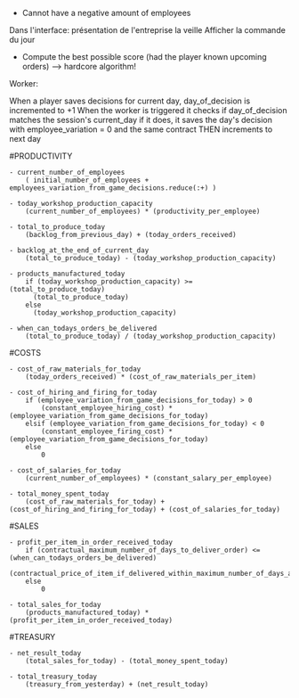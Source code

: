 - Cannot have a negative amount of employees

Dans l'interface: présentation de l'entreprise la veille
Afficher la commande du jour

- Compute the best possible score (had the player known upcoming orders)
--> hardcore algorithm!


Worker:

When a player saves decisions for current day, day_of_decision is incremented to +1
When the worker is triggered it checks if day_of_decision matches the session's current_day
if it does, it saves the day's decision with employee_variation = 0 and the same contract
THEN increments to next day



#PRODUCTIVITY

    - current_number_of_employees
        ( initial_number_of_employees + employees_variation_from_game_decisions.reduce(:+) )

    - today_workshop_production_capacity
        (current_number_of_employees) * (productivity_per_employee)

    - total_to_produce_today
        (backlog_from_previous_day) + (today_orders_received)

    - backlog_at_the_end_of_current_day
        (total_to_produce_today) - (today_workshop_production_capacity)

    - products_manufactured_today
        if (today_workshop_production_capacity) >= (total_to_produce_today)
          (total_to_produce_today)
        else
          (today_workshop_production_capacity)

    - when_can_todays_orders_be_delivered
        (total_to_produce_today) / (today_workshop_production_capacity)

#COSTS

    - cost_of_raw_materials_for_today
        (today_orders_received) * (cost_of_raw_materials_per_item)

    - cost_of_hiring_and_firing_for_today
        if (employee_variation_from_game_decisions_for_today) > 0
            (constant_employee_hiring_cost) * (employee_variation_from_game_decisions_for_today)
        elsif (employee_variation_from_game_decisions_for_today) < 0
            (constant_employee_firing_cost) * (employee_variation_from_game_decisions_for_today)
        else
            0

    - cost_of_salaries_for_today
        (current_number_of_employees) * (constant_salary_per_employee)

    - total_money_spent_today
        (cost_of_raw_materials_for_today) + (cost_of_hiring_and_firing_for_today) + (cost_of_salaries_for_today)

#SALES

    - profit_per_item_in_order_received_today
        if (contractual_maximum_number_of_days_to_deliver_order) <= (when_can_todays_orders_be_delivered)
            (contractual_price_of_item_if_delivered_within_maximum_number_of_days_allowed)
        else
            0

    - total_sales_for_today
        (products_manufactured_today) * (profit_per_item_in_order_received_today)

#TREASURY

    - net_result_today
        (total_sales_for_today) - (total_money_spent_today)

    - total_treasury_today
        (treasury_from_yesterday) + (net_result_today)
